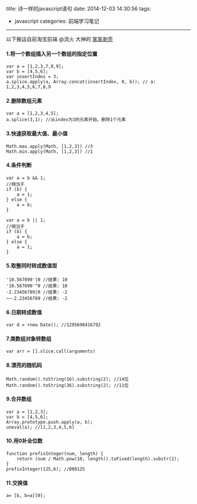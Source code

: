 title: 诗一样的javascript语句
date: 2014-12-03 14:30:56
tags:
- javascript
categories: 前端学习笔记
---
以下搬运自前淘宝前端 @流火 大神的 [笨笨剥壳](http://www.benben.cc/blog/?p=391)

#### 1.将一个数组插入另一个数组的指定位置
```{javascript}
var a = [1,2,3,7,8,9];
var b = [4,5,6];
var insertIndex = 3;
a.splice.apply(a, Array.concat(insertIndex, 0, b)); // a: 1,2,3,4,5,6,7,8,9
```

#### 2.删除数组元素
```{javascript}
var a = [1,2,3,4,5];
a.splice(3,1); //从index为3的元素开始，删除1个元素
```

#### 3.快速获取最大值、最小值
```{javascript}
Math.max.apply(Math, [1,2,3]) //3
Math.min.apply(Math, [1,2,3]) //1
```

#### 4.条件判断
```{javascript}
var a = b && 1;
//相当于
if (b) {
    a = 1;
} else {
    a = b;
}
 
var a = b || 1; 
//相当于
if (b) {
    a = b;
} else {
    a = 1;
}
```

#### 5.取整同时转成数值型
```{javascript}
'10.567890'|0 //结果: 10
'10.567890'^0 //结果: 10
-2.23456789|0 //结果: -2
~~-2.23456789 //结果: -2
```

#### 6.日期转成数值
```{javascript}
var d = +new Date(); //1295698416792
```

#### 7.类数组对象转数组
```{javascript}
var arr = [].slice.call(arguments)
```

#### 8.漂亮的随机码
```{javascript}
Math.random().toString(16).substring(2); //14位
Math.random().toString(36).substring(2); //11位
```

#### 9.合并数组
```{javascript}
var a = [1,2,3];
var b = [4,5,6];
Array.prototype.push.apply(a, b);
uneval(a); //[1,2,3,4,5,6]
```

#### 10.用0补全位数
```{javascript}
function prefixInteger(num, length) {
    return (num / Math.pow(10, length)).toFixed(length).substr(2);
}
prefixInteger(125,6); //000125
```

#### 11.交换值
```{javascript}
a= [b, b=a][0];
```